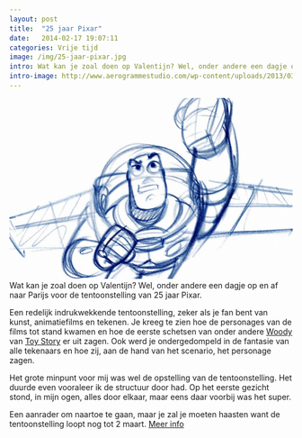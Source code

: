 ```yaml
---
layout: post
title:  "25 jaar Pixar"
date:   2014-02-17 19:07:11
categories: Vrije tijd
image: /img/25-jaar-pixar.jpg
intro: Wat kan je zoal doen op Valentijn? Wel, onder andere een dagje op en af naar Parijs voor de tentoonstelling van 25 jaar Pixar.
intro-image: http://www.aerogrammestudio.com/wp-content/uploads/2013/03/pixars-22-rules-for-storytelling.jpg
---
```

<img src="/img/25-jaar-pixar.jpg" alt="25 jaar pixar">
Wat kan je zoal doen op Valentijn? Wel, onder andere een dagje op en af naar Parijs voor de tentoonstelling van 25 jaar Pixar.

Een redelijk indrukwekkende tentoonstelling, zeker als je fan bent van kunst, animatiefilms en tekenen. Je kreeg te zien hoe de personages van de films tot stand kwamen en hoe de eerste schetsen van onder andere <a href="http://www.imdb.com/character/ch0002466/?ref_=tt_cl_t1" target="_blank" class="text-link">Woody</a> van <a href="http://www.imdb.com/title/tt0114709/" target="_blank" class="text-link">Toy Story</a> er uit zagen. Ook werd je ondergedompeld in de fantasie van alle tekenaars en hoe zij, aan de hand van het scenario, het personage zagen.

Het grote minpunt voor mij was wel de opstelling van de tentoonstelling. Het duurde even vooraleer ik de structuur door had. Op het eerste gezicht stond, in mijn ogen, alles door elkaar, maar eens daar voorbij was het super.

Een aanrader om naartoe te gaan, maar je zal je moeten haasten want de tentoonstelling loopt nog tot 2 maart.
<a href="http://artludique.com/exposition2.html" target="_blank" class="text-link">Meer info</a>
